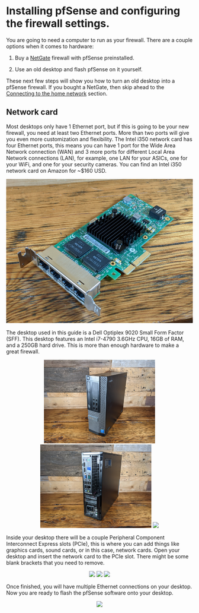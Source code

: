 # Installing pfSense and configuring the firewall settings. 
You are going to need a computer to run as your firewall. There are a couple options when it comes to hardware:

1) Buy a [NetGate](https://shop.netgate.com/products/2100-base-pfsense) firewall with pfSense preinstalled.

2) Use an old desktop and flash pfSense on it yourself. 

These next few steps will show you how to turn an old desktop into a pfSense firewall. If you bought a NetGate, then skip ahead to the [Connecting to the home network](https://econoalchemist.github.io/UpstreamData-VPN/02%20Install%20pfSense.html#connecting-to-the-home-network) section.

## Network card
Most desktops only have 1 Ethernet port, but if this is going to be your new firewall, you need at least two Ethernet ports. More than two ports will give you even more customization and flexibility. The Intel i350 network card has four Ethernet ports, this means you can have 1 port for the Wide Area Network connection (WAN) and 3 more ports for different Local Area Network connections (LAN), for example, one LAN for your ASICs, one for your WiFi, and one for your security cameras. You can find an Intel i350 network card on Amazon for ~$160 USD.

<p align="center">
  <img src="assets/Card1.jpg">
</p>

The desktop used in this guide is a Dell Optiplex 9020 Small Form Factor (SFF). This desktop features an Intel i7-4790 3.6GHz CPU, 16GB of RAM, and a 250GB hard drive. This is more than enough hardware to make a great firewall. 

<p align="center">
 <img width="300" src="assets/DeskTop1.jpg">
 <img width="300" src="assets/DeskTop2.jpg">
 <img width="300" src="assets/DeskTop3.jpg">
</p>

Inside your desktop there will be a couple Peripheral Component Interconnect Express slots (PCIe), this is where you can add things like graphics cards, sound cards, or in this case, network cards. Open your desktop and insert the network card to the PCIe slot. There might be some blank brackets that you need to remove. 

<p align="center">
 <img width="300" src="assets/DeskTop4.jpg">
 <img width="300" src="assets/DeskTop5.jpg">
 <img width="300" src="assets/DeskTop6.jpg">
</p>

Once finished, you will have multiple Ethernet connections on your desktop. Now you are ready to flash the pfSense software onto your desktop. 

<p align="center">
  <img src="assets/DeskTop7.jpg">
</p>
